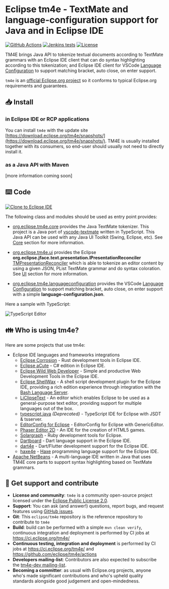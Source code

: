 # Eclipse tm4e - TextMate and language-configuration support for Java and in Eclipse IDE

[![GitHub Actions](https://github.com/eclipse/tm4e/actions/workflows/build.yml/badge.svg)](https://github.com/eclipse/tm4e/actions/workflows/build.yml)
[![Jenkins tests](https://img.shields.io/jenkins/tests?jobUrl=https%3A%2F%2Fci.eclipse.org%2Ftm4e%2Fjob%2FTM4E%2Fjob%2Fmain%2F&logo=jenkins&logoColor=white)](https://ci.eclipse.org/tm4e/job/TM4E/)
[![License](https://img.shields.io/github/license/eclipse/tm4e.svg?color=blue)](LICENSE)

TM4E brings Java API to tokenize textual documents according to TextMate grammars with an Eclipse IDE client that can do syntax highlighting according to this tokenization; and Eclipse IDE client for VSCode [Language Configuration](https://code.visualstudio.com/api/references/contribution-points#contributes.languages) to support matching bracket, auto close, on enter support.

`tm4e` is an [official Eclipse.org project](https://projects.eclipse.org/projects/technology.tm4e) so it conforms to typical Eclipse.org requirements and guarantees.

## 📥 Install

### in Eclipse IDE or RCP applications

You can install `tm4e` with the update site [https://download.eclipse.org/tm4e/snapshots/](https://download.eclipse.org/tm4e/snapshots/). TM4E is usually installed together with its consumers, so end-user should usually not need to directly install it.

### as a Java API with Maven

[more information coming soon]

## ⌨️ Code

<a href="https://mickaelistria.github.io/redirctToEclipseIDECloneCommand/redirect.html"><img src="https://mickaelistria.github.io/redirctToEclipseIDECloneCommand/cloneToEclipseBadge.png" alt="Clone to Eclipse IDE"/></a>

The following class and modules should be used as entry point provides:

 * [org.eclipse.tm4e.core](https://github.com/eclipse/tm4e/tree/master/org.eclipse.tm4e.core) provides the Java TextMate tokenizer. This project is a Java port of [vscode-textmate](https://github.com/Microsoft/vscode-textmate) written in TypeScript. This Java API can be used with any Java UI Toolkit (Swing, Eclipse, etc). See [Core](https://github.com/eclipse/tm4e/wiki/Core) section for more information.

 * [org.eclipse.tm4e.ui](https://github.com/eclipse/tm4e/tree/master/org.eclipse.tm4e.ui) provides the Eclipse **org.eclipse.jface.text.presentation.IPresentationReconciler** [TMPresentationReconciler](https://github.com/eclipse/tm4e/blob/master/org.eclipse.tm4e.ui/src/main/java/org/eclipse/tm4e/ui/text/TMPresentationReconciler.java) which is able to tokenize an editor content by using a given JSON, PList TextMate grammar and do syntax coloration. See [UI](https://github.com/eclipse/tm4e/wiki/UI) section for more information.

 * [org.eclipse.tm4e.languageconfiguration](https://github.com/eclipse/tm4e/tree/master/org.eclipse.tm4e.languageconfiguration) provides the VSCode [Language Configuration](https://code.visualstudio.com/api/references/contribution-points#contributes.languages) to support matching bracket, auto close, on enter support with a simple **language-configuration.json**.

Here a sample with TypeScript:

![TypeScript Editor](https://raw.githubusercontent.com/eclipse/wildwebdeveloper/master/documentation-files/typescript38.png)

## 👪 Who is using tm4e?

Here are some projects that use tm4e:

* Eclipse IDE languages and frameworks integrations
	* [Eclipse Corrosion](https://github.com/eclipse/corrosion) - Rust development tools in Eclipse IDE.
	* [Eclipse aCute](https://github.com/eclipse/aCute) - C# edition in Eclipse IDE.
	* [Eclipse Wild Web Developer](https://github.com/eclipse/wildwebdeveloper) - Simple and productive Web Development Tools in the Eclipse IDE.
	* [Eclipse ShellWax](https://github.com/eclipse/shellwax) - A shell script development plugin for the Eclipse IDE, providing a rich edition experience through integration with the [Bash Language Server](https://github.com/bash-lsp/bash-language-server).
	* [LiClipseText](https://www.liclipse.com/text/) - An editor which enables Eclipse to be used as a general-purpose text editor, providing support for multiple languages out of the box.
	* [typescript.java](https://github.com/angelozerr/typescript.java) *(Deprecated)* - TypeScript IDE for Eclipse with JSDT & tsserver.
	* [EditorConfig for Eclipse](https://github.com/angelozerr/ec4e) - EditorConfig for Eclipse with GenericEditor.
	* [Phaser Editor 2D](https://phasereditor2d.com) - An IDE for the creation of HTML5 games.
	* [Solargraph](https://github.com/PyvesB/eclipse-solargraph) - Ruby development tools for Eclipse.
	* [Dartboard](https://github.com/eclipse/dartboard) - Dart language support in the Eclipse IDE.
    * [dart4e](https://github.com/dart4e/dart4e) - Dart/Flutter development support for the Eclipse IDE.
    * [haxe4e](https://github.com/haxe4e/haxe4e) - [Haxe](https://haxe.org/) programming language support for the Eclipse IDE.
* [Apache NetBeans](https://github.com/apache/netbeans) - A multi-language IDE written in Java that uses TM4E core parts to support syntax highlighting based on TextMate grammars.

## 👷 Get support and contribute

* **License and community**: `tm4e` is a community open-source project licensed under the [Eclipse Public License 2.0](LICENSE).
* **Support**: You can ask (and answer!) questions, report bugs, and request features using [GitHub issues](https://github.com/eclipse/tm4e/issues).
* **Git**: This `eclipse/tm4e` repository is the reference repository to contribute to `tm4e`
* **Build**: build can be performed with a simple `mvn clean verify`, continuous integration and deployment is performed by CI jobs at https://ci.eclipse.org/tm4e/
* **Continuous testing, integration and deployment** is performed by CI jobs at https://ci.eclipse.org/tm4e/ and https://github.com/eclipse/tm4e/actions
* **Developers mailing-list**: Contributors are also expected to subscribe the [tm4e-dev mailing-list](https://dev.eclipse.org/mailman/listinfo/tm4e-dev).
* **Becoming a committer**: as usual with Eclipse.org projects, anyone who's made significant contributions and who's upheld quality standards alongside good judgement and open-mindedness.
